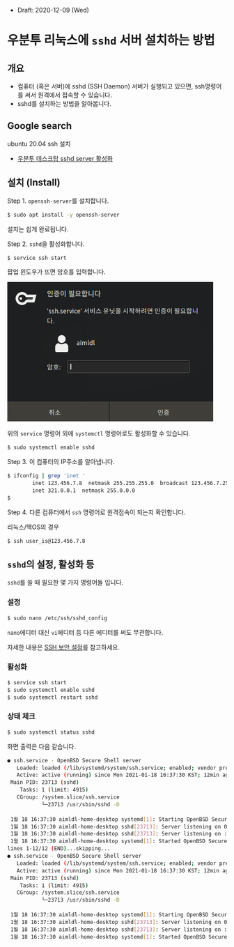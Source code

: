 * Draft: 2020-12-09 (Wed)

# 우분투 리눅스에 `sshd` 서버 설치하는 방법

## 개요

* 컴퓨터 (혹은 서버)에 sshd (SSH Daemon) 서버가 실행되고 있으면, ssh명령어를 써서 원격에서 접속할 수 있습니다. 
* sshd를 설치하는 방법을 알아봅니다.

## Google search
ubuntu 20.04 ssh 설치

* [우분투 데스크탑 sshd server 활성화](https://www.lesstif.com/lpt/sshd-server-24445601.html)

## 설치 (Install)

Step 1. `openssh-server`를 설치합니다.

```bash
$ sudo apt install -y openssh-server
```

설치는 쉽게 완료됩니다. 

Step 2. `sshd`을 활성화합니다.

```bash
$ service ssh start
```
팝업 윈도우가 뜨면 암호를 입력합니다.

<img src='images/ubuntu_linux_18_04-requires_authentication-ssh_service.png'>

위의 `service` 명령어 외에 `systemctl` 명령어로도 활성화할 수 있습니다.

```bash
$ sudo systemctl enable sshd
```

Step 3. 이 컴퓨터의 IP주소를 알아냅니다.

```bash
$ ifconfig | grep 'inet '
        inet 123.456.7.8  netmask 255.255.255.0  broadcast 123.456.7.255
        inet 321.0.0.1  netmask 255.0.0.0
$
```

Step 4. 다른 컴퓨터에서 `ssh` 명령어로 원격접속이 되는지 확인합니다.

리눅스/맥OS의 경우

```bash
$ ssh user_is@123.456.7.8
```

## `sshd`의 설정, 활성화 등

`sshd`를 쓸 때 필요한 몇 가지 명령어들 입니다.

### 설정

```bash
$ sudo nano /etc/ssh/sshd_config
```

`nano`에디터 대신 `vi`에디터 등 다른 에디터를 써도 무관합니다.

자세한 내용은 [SSH 보안 설정](https://www.lesstif.com/ws/ssh-43843905.html)를 참고하세요.

### 활성화

```bash
$ service ssh start
$ sudo systemctl enable sshd
$ sudo systemctl restart sshd
```

### 상태 체크

```bash
$ sudo systemctl status sshd
```

화면 출력은 다음 같습니다.

```bash
● ssh.service - OpenBSD Secure Shell server
   Loaded: loaded (/lib/systemd/system/ssh.service; enabled; vendor preset: enab
   Active: active (running) since Mon 2021-01-18 16:37:30 KST; 12min ago
 Main PID: 23713 (sshd)
    Tasks: 1 (limit: 4915)
   CGroup: /system.slice/ssh.service
           └─23713 /usr/sbin/sshd -D

 1월 18 16:37:30 aimldl-home-desktop systemd[1]: Starting OpenBSD Secure Shell s
 1월 18 16:37:30 aimldl-home-desktop sshd[23713]: Server listening on 0.0.0.0 po
 1월 18 16:37:30 aimldl-home-desktop sshd[23713]: Server listening on :: port 22
 1월 18 16:37:30 aimldl-home-desktop systemd[1]: Started OpenBSD Secure Shell se
lines 1-12/12 (END)...skipping...
● ssh.service - OpenBSD Secure Shell server
   Loaded: loaded (/lib/systemd/system/ssh.service; enabled; vendor preset: enabled)
   Active: active (running) since Mon 2021-01-18 16:37:30 KST; 12min ago
 Main PID: 23713 (sshd)
    Tasks: 1 (limit: 4915)
   CGroup: /system.slice/ssh.service
           └─23713 /usr/sbin/sshd -D

 1월 18 16:37:30 aimldl-home-desktop systemd[1]: Starting OpenBSD Secure Shell server...
 1월 18 16:37:30 aimldl-home-desktop sshd[23713]: Server listening on 0.0.0.0 port 22.
 1월 18 16:37:30 aimldl-home-desktop sshd[23713]: Server listening on :: port 22.
 1월 18 16:37:30 aimldl-home-desktop systemd[1]: Started OpenBSD Secure Shell server.
```

